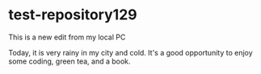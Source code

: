 # test-repository129

This is a new edit from my local PC

Today, it is very rainy in my city and cold. It's a good opportunity to enjoy some coding, green tea, and a book.
